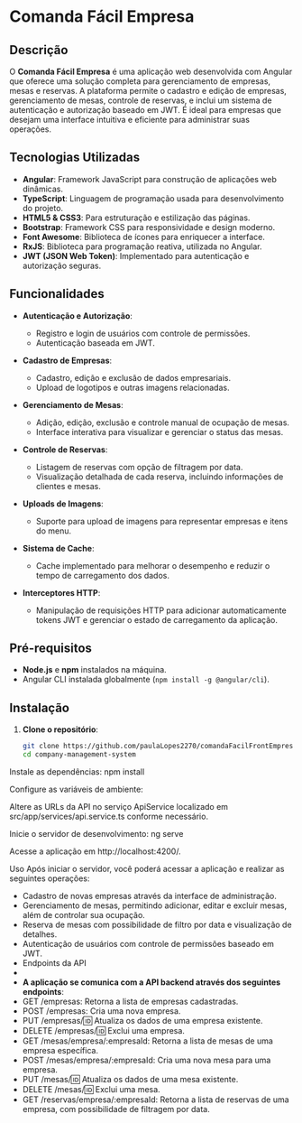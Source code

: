 
# Comanda Fácil Empresa

## Descrição

O **Comanda Fácil Empresa** é uma aplicação web desenvolvida com Angular que oferece uma solução completa para gerenciamento de empresas, mesas e reservas. A plataforma permite o cadastro e edição de empresas, gerenciamento de mesas, controle de reservas, e inclui um sistema de autenticação e autorização baseado em JWT. É ideal para empresas que desejam uma interface intuitiva e eficiente para administrar suas operações.

## Tecnologias Utilizadas

- **Angular**: Framework JavaScript para construção de aplicações web dinâmicas.
- **TypeScript**: Linguagem de programação usada para desenvolvimento do projeto.
- **HTML5 & CSS3**: Para estruturação e estilização das páginas.
- **Bootstrap**: Framework CSS para responsividade e design moderno.
- **Font Awesome**: Biblioteca de ícones para enriquecer a interface.
- **RxJS**: Biblioteca para programação reativa, utilizada no Angular.
- **JWT (JSON Web Token)**: Implementado para autenticação e autorização seguras.

## Funcionalidades

- **Autenticação e Autorização**:
  - Registro e login de usuários com controle de permissões.
  - Autenticação baseada em JWT.
  
- **Cadastro de Empresas**:
  - Cadastro, edição e exclusão de dados empresariais.
  - Upload de logotipos e outras imagens relacionadas.

- **Gerenciamento de Mesas**:
  - Adição, edição, exclusão e controle manual de ocupação de mesas.
  - Interface interativa para visualizar e gerenciar o status das mesas.

- **Controle de Reservas**:
  - Listagem de reservas com opção de filtragem por data.
  - Visualização detalhada de cada reserva, incluindo informações de clientes e mesas.

- **Uploads de Imagens**:
  - Suporte para upload de imagens para representar empresas e itens do menu.
  
- **Sistema de Cache**:
  - Cache implementado para melhorar o desempenho e reduzir o tempo de carregamento dos dados.

- **Interceptores HTTP**:
  - Manipulação de requisições HTTP para adicionar automaticamente tokens JWT e gerenciar o estado de carregamento da aplicação.

## Pré-requisitos

- **Node.js** e **npm** instalados na máquina.
- Angular CLI instalada globalmente (`npm install -g @angular/cli`).

## Instalação

1. **Clone o repositório**:

   ```bash
   git clone https://github.com/paulaLopes2270/comandaFacilFrontEmpresa.git
   cd company-management-system
Instale as dependências:
npm install

Configure as variáveis de ambiente:

Altere as URLs da API no serviço ApiService localizado em src/app/services/api.service.ts conforme necessário.

Inicie o servidor de desenvolvimento:
ng serve

Acesse a aplicação em http://localhost:4200/.

Uso
Após iniciar o servidor, você poderá acessar a aplicação e realizar as seguintes operações:

- Cadastro de novas empresas através da interface de administração.
- Gerenciamento de mesas, permitindo adicionar, editar e excluir mesas, além de controlar sua ocupação.
- Reserva de mesas com possibilidade de filtro por data e visualização de detalhes.
- Autenticação de usuários com controle de permissões baseado em JWT.
- Endpoints da API
- 
- **A aplicação se comunica com a API backend através dos seguintes endpoints**:
 - GET /empresas: Retorna a lista de empresas cadastradas.
 - POST /empresas: Cria uma nova empresa.
 - PUT /empresas/:id: Atualiza os dados de uma empresa existente.
 - DELETE /empresas/:id: Exclui uma empresa.
 - GET /mesas/empresa/:empresaId: Retorna a lista de mesas de uma empresa específica.
 - POST /mesas/empresa/:empresaId: Cria uma nova mesa para uma empresa.
 - PUT /mesas/:id: Atualiza os dados de uma mesa existente.
 - DELETE /mesas/:id: Exclui uma mesa.
 - GET /reservas/empresa/:empresaId: Retorna a lista de reservas de uma empresa, com possibilidade de filtragem por data.
